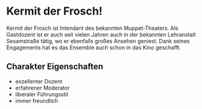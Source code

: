 # Kermit der Frosch!

Kermit der Frosch ist Intendant des bekannten Muppet-Theaters. Als Gastdozent ist er auch seit vielen Jahren auch in der bekannten Lehranstalt Sesamstraße tätig, wo er ebenfalls großes Ansehen geniest. Dank seines Engagements hat es das Ensemble auch schon in das Kino geschafft.

## Charakter Eigenschaften

* exzellenter Dozent
* erfahrener Moderator
* liberaler Führungsstil
* immer freundlich
